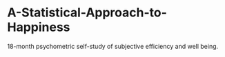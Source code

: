 # A-Statistical-Approach-to-Happiness
18-month psychometric self-study of subjective efficiency and well being.
